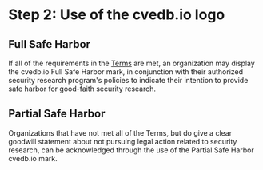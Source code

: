 # Step 2: Use of the cvedb.io logo

## Full Safe Harbor

If all of the requirements in the [Terms](/terms) are met, an organization may display the cvedb.io Full Safe Harbor mark, in conjunction with their authorized security research program's policies to indicate their intention to provide safe harbor for good-faith security research.

## Partial Safe Harbor

Organizations that have not met all of the Terms, but do give a clear goodwill statement about not pursuing legal action related to security research, can be acknowledged through the use of the Partial Safe Harbor cvedb.io mark.
